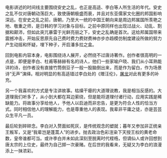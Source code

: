 电影讲述的时间线主要围绕安史之乱，也正是高适、李白等人所生活的年代。安史之乱不仅对唐朝动荡巨大，致使唐朝极盛而衰，并且对东亚儒家文化圈的邦国影响深远。在安史之乱之前，唐朝，乃至大一统的中国王朝向来是周边邦属国所羡艳之地、敬重之师，是日韩的学习对象与目标。之前中原同样也出现过战火、动乱、割据和颠沛，但如此突兀暴雷于光鲜亮丽之下，安史之乱确是首次。这给邦属国带来震撼冲击，开始反思原先自己费时费力费财费神亦步亦趋模仿制度建设所做的努力产生动摇和怀疑，埋下种子，开启潘多拉之盒。

回到电影内容本身，电影围绕诗人展开，必然绕不过唐诗著作。创作者很高明的一点是，即便是李白、杜甫等赫赫有名的诗人，他们一些家喻户晓、我们从小耳熟能详的诗，创作者没有直接竹筒倒豆子一般一股脑倒出来，而是作为留白，作为场景诗“无声”演绎。相对明显的有高适错过李白处的《赠汪伦》，[屠龙](https://weibo.com/1852299857/N9IWO9Oqm)对此有更多的补充。

另一个我喜欢的方式是专注讲故事。枯燥干瘪的大道理说教，我是相当反感的。大道理我们听多了，从小到大都在耳边萦绕，但是能将道理付诸行动，应用实践是稀缺能力。将故事分享给他人，予他人以启迪而非忠告，是更为符合人性的恰当方式。同时相信他人的理解能力，也是尊重他人的表现。我辈非平庸之徒，亦是芸芸众生平凡一员。

最后轮到碎碎念。李白对入赘面如死灰，是传统观念的塑就；暮年又参加非正统亲王叛军，又是“我辈岂是蓬蒿人”的进步。抛去政治色彩渲染下天授王权的黄老命数，皇帝谁都可当。或许李白并未如此深刻至脱离时代桎梏，但谪仙人或许回想到唐太宗的上位史，最终为自己掷一次豪赌。在后世的我看来，无疑又为李白的浪漫添上一抹浓彩。